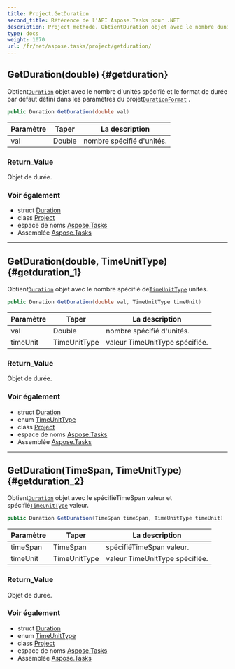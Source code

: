 ```yaml
---
title: Project.GetDuration
second_title: Référence de l'API Aspose.Tasks pour .NET
description: Project méthode. ObtientDuration objet avec le nombre dunités spécifié et le format de durée par défaut défini dans les paramètres du projetDurationFormat .
type: docs
weight: 1070
url: /fr/net/aspose.tasks/project/getduration/
---
```

## GetDuration(double) {#getduration}

Obtient[`Duration`](../../duration/) objet avec le nombre d'unités spécifié et le format de durée par défaut défini dans les paramètres du projet[`DurationFormat`](../../prj/durationformat/) .

```csharp
public Duration GetDuration(double val)
```

| Paramètre | Taper | La description |
| --- | --- | --- |
| val | Double | nombre spécifié d'unités. |

### Return_Value

Objet de durée.

### Voir également

* struct [Duration](../../duration/)
* class [Project](../)
* espace de noms [Aspose.Tasks](../../project/)
* Assemblée [Aspose.Tasks](../../../)

---

## GetDuration(double, TimeUnitType) {#getduration_1}

Obtient[`Duration`](../../duration/) objet avec le nombre spécifié de[`TimeUnitType`](../../timeunittype/) unités.

```csharp
public Duration GetDuration(double val, TimeUnitType timeUnit)
```

| Paramètre | Taper | La description |
| --- | --- | --- |
| val | Double | nombre spécifié d'unités. |
| timeUnit | TimeUnitType | valeur TimeUnitType spécifiée. |

### Return_Value

Objet de durée.

### Voir également

* struct [Duration](../../duration/)
* enum [TimeUnitType](../../timeunittype/)
* class [Project](../)
* espace de noms [Aspose.Tasks](../../project/)
* Assemblée [Aspose.Tasks](../../../)

---

## GetDuration(TimeSpan, TimeUnitType) {#getduration_2}

Obtient[`Duration`](../../duration/) objet avec le spécifiéTimeSpan valeur et spécifié[`TimeUnitType`](../../timeunittype/) valeur.

```csharp
public Duration GetDuration(TimeSpan timeSpan, TimeUnitType timeUnit)
```

| Paramètre | Taper | La description |
| --- | --- | --- |
| timeSpan | TimeSpan | spécifiéTimeSpan valeur. |
| timeUnit | TimeUnitType | valeur TimeUnitType spécifiée. |

### Return_Value

Objet de durée.

### Voir également

* struct [Duration](../../duration/)
* enum [TimeUnitType](../../timeunittype/)
* class [Project](../)
* espace de noms [Aspose.Tasks](../../project/)
* Assemblée [Aspose.Tasks](../../../)


